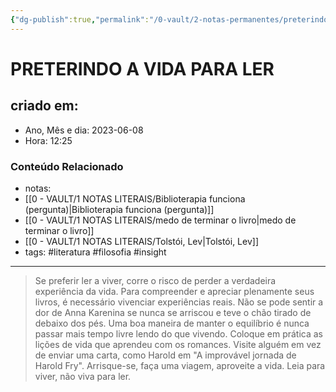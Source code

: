 ```yaml
---
{"dg-publish":true,"permalink":"/0-vault/2-notas-permanentes/preterindo-a-vida-para-ler/","tags":["permanente","literatura","filosofia","insight"],"dgHomeLink":true,"dgShowLocalGraph":true,"dgShowFileTree":true,"dgEnableSearch":true}
---
```


# PRETERINDO A VIDA PARA LER

## criado em: 
-  Ano, Mês e dia: 2023-06-08
- Hora: 12:25

### Conteúdo Relacionado
- notas: 
- [[0 - VAULT/1 NOTAS LITERAIS/Biblioterapia funciona (pergunta)\|Biblioterapia funciona (pergunta)]]
- [[0 - VAULT/1 NOTAS LITERAIS/medo de terminar o livro\|medo de terminar o livro]]
- [[0 - VAULT/1 NOTAS LITERAIS/Tolstói, Lev\|Tolstói, Lev]]
- tags: #literatura #filosofia #insight 
---

> Se preferir ler a viver, corre o risco de perder a verdadeira experiência da vida. Para compreender e apreciar plenamente seus livros, é necessário vivenciar experiências reais. Não se pode sentir a dor de Anna Karenina se nunca se arriscou e teve o chão tirado de debaixo dos pés. Uma boa maneira de manter o equilíbrio é nunca passar mais tempo livre lendo do que vivendo. Coloque em prática as lições de vida que aprendeu com os romances. Visite alguém em vez de enviar uma carta, como Harold em "A improvável jornada de Harold Fry". Arrisque-se, faça uma viagem, aproveite a vida. Leia para viver, não viva para ler.